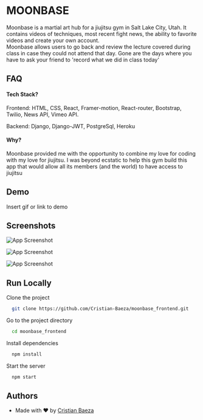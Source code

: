 
# MOONBASE

Moonbase is a martial art hub for a jiujitsu gym in Salt Lake City, Utah. It contains videos of techniques, most recent fight news, the ability to favorite videos and create your own account.  
Moonbase allows users to go back and review the lecture covered during class in case they could not attend that day.  Gone are the days where you have to ask your friend to 'record what we did in class today' 


## FAQ

#### Tech Stack?

Frontend: HTML, CSS, React, Framer-motion, React-router, Bootstrap, Twilio, News API, Vimeo API.  
  
Backend: Django, Django-JWT, PostgreSql, Heroku

#### Why?

Moonbase provided me with the opportunity to combine my love for coding with my love for jiujitsu. I was beyond ecstatic to help this gym build this app that would allow all its members (and the world) to have access to jiujitsu

  
## Demo

Insert gif or link to demo

  
## Screenshots

![App Screenshot](https://ik.imagekit.io/0jty0e7po/Screen_Shot_2021-05-01_at_6.25.14_PM_KwHWSOEuxQ.png)

![App Screenshot](https://ik.imagekit.io/0jty0e7po/Screen_Shot_2021-05-01_at_6.25.42_PM_TwgOG_Rlk.png)

![App Screenshot](https://ik.imagekit.io/0jty0e7po/Screen_Shot_2021-05-01_at_6.24.11_PM_-qYz-Mg27.png)

  
## Run Locally

Clone the project

```bash
  git clone https://github.com/Cristian-Baeza/moonbase_frontend.git
```

Go to the project directory

```bash
  cd moonbase_frontend
```

Install dependencies

```bash
  npm install
```

Start the server

```bash
  npm start
```

  
## Authors

- Made with ❤️ by [Cristian Baeza](https://www.github.com/Cristian-Baeza)

  
